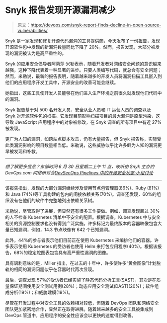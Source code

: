 # Snyk 报告发现开源漏洞减少

> 原文：<https://devops.com/snyk-report-finds-decline-in-open-source-vulnerabilities/>

Snyk 是一家发现和修复开源代码漏洞的工具提供商，今天发布了一份[报告](https://www.prnewswire.com/news-releases/snyk-state-of-open-source-security-report-reveals-vulnerabilities-down-as-cybersecurity-responsibilities-are-more-effectively-shared-across-teams-301083314.html)，发现开源软件包中发现的新漏洞数量同比下降了 20%。然而，报告发现，大部分被发现的漏洞被认为是高严重性的。

Snyk 的应用安全倡导者阿莉莎·米勒表示，随着开发者对网络安全问题的意识越来越强，这种下降代表着一种显著的进步。只要人类编写代码，就总会有安全问题；然而，米勒说，最新的报告表明，随着越来越多的开发人员将漏洞扫描工具嵌入到他们的应用程序开发工具中，开源安全的改善可能会继续。

她指出，这些工具使开发人员能够在他们进入生产环境之前很久就发现他们代码中的漏洞。

Snyk 报告基于对 500 名开发人员、安全从业人员和 IT 运营人员的调查以及 Snyk 对开源软件包的扫描。它发现目前影响扫描项目的最大漏洞是原型污染，这导致 JavaScript 应用程序中的对象被修改，在 Snyk 调查的所有项目中有近 27%被发现。

更广为人知的漏洞，如跨站点脚本攻击，仍有大量报告，但 Snyk 报告称，实际受此类漏洞影响的项目数量相当低。米勒说，这些威胁似乎比许多鲜为人知的漏洞更早被发现和补救。

* * *

*想了解更多信息？东部时间 6 月 30 日星期二上午 11 点，收听由 Snyk 主办的 DevOps.com 网络研讨会[DevSecOps Pipelines 中的开源安全状态:小组讨论](https://webinars.devops.com/the-state-of-open-source-security-in-devsecops-pipelines)*

* * *

该报告指出，发现的大部分漏洞继续涉及使用节点包管理器(86%)、Ruby (81%)和 Java (74%)等工具构建的包内的间接依赖关系(70%)。调查还发现，60%的组织没有在他们的软件中完整地列出依赖关系树。

米勒说，尽管取得了进展，但显然还有很多工作要做。例如，调查发现超过 30%的人不检查 Kubernetes 清单中不安全的配置。根据调查，Kubernetes 中与安全相关的资源控制要求也没有得到广泛实施。许多标记为最终版本的容器映像包含大量已知漏洞，例如，14.3 节点映像有 642 个已知漏洞。

此外，44%的参与者表示他们目前正在使用 Kubernetes 来编排他们的容器。许多表示使用 Kubernetes 的受访者也使用 Helm 来打包应用程序(40%)。根据该报告，68%的稳定舵图表包含具有高严重性漏洞的图像。

具有讽刺意味的是，Miller 指出，在过去的十年中，许多使许多“黄金图像”计划脱轨的相同的漏洞问题似乎在容器时代再次显现。

最后，调查发现 57%的受访者已经实施了静态代码分析工具(SAST)，其次是在质量保证期间使用安全测试用例(28%)；动态应用安全测试(DAST)(20%)；软件组成分析(19%)；和威胁建模(19%)。

尽管在开发过程中对安全工具的依赖相对较低，但随着 DevOps 团队和网络安全团队更加紧密地合作，显然正在取得进展。随着越来越多的安全工具被集成到 DevOps 管道中，应用程序的安全性应该会以更快的速度得到改善。